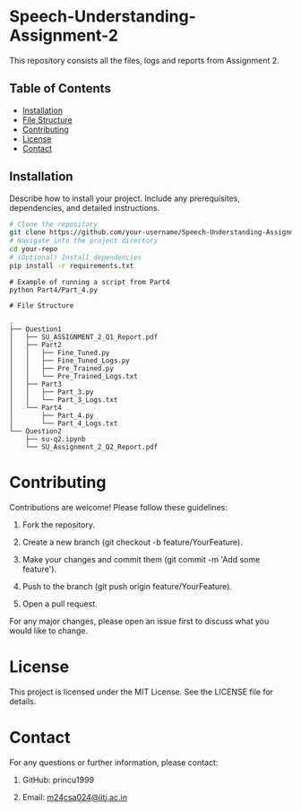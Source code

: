 # Speech-Understanding-Assignment-2

This repository consists all the files, logs and reports from Assignment 2.

## Table of Contents

- [Installation](#installation)
- [File Structure](#file-structure)
- [Contributing](#contributing)
- [License](#license)
- [Contact](#contact)

## Installation

Describe how to install your project. Include any prerequisites, dependencies, and detailed instructions.

```bash
# Clone the repository
git clone https://github.com/your-username/Speech-Understanding-Assignment-2.git
# Navigate into the project directory
cd your-repo
# (Optional) Install dependencies
pip install -r requirements.txt
````
````
# Example of running a script from Part4
python Part4/Part_4.py
````
````
# File Structure

.
├── Question1
│   ├── SU_ASSIGNMENT_2_Q1_Report.pdf
│   ├── Part2
│   │   ├── Fine_Tuned.py
│   │   ├── Fine_Tuned_Logs.py
│   │   ├── Pre_Trained.py
│   │   └── Pre_Trained_Logs.txt
│   ├── Part3
│   │   ├── Part_3.py
│   │   └── Part_3_Logs.txt
│   └── Part4
│       ├── Part_4.py
│       └── Part_4_Logs.txt
└── Question2
    ├── su-q2.ipynb
    └── SU_Assignment_2_Q2_Report.pdf
````
# Contributing
Contributions are welcome! Please follow these guidelines:

1) Fork the repository.

2) Create a new branch (git checkout -b feature/YourFeature).

3) Make your changes and commit them (git commit -m 'Add some feature').

4) Push to the branch (git push origin feature/YourFeature).

5) Open a pull request.

For any major changes, please open an issue first to discuss what you would like to change.

# License
This project is licensed under the MIT License. See the LICENSE file for details.

# Contact
For any questions or further information, please contact:

1) GitHub: princu1999

2) Email: m24csa024@iitj.ac.in
